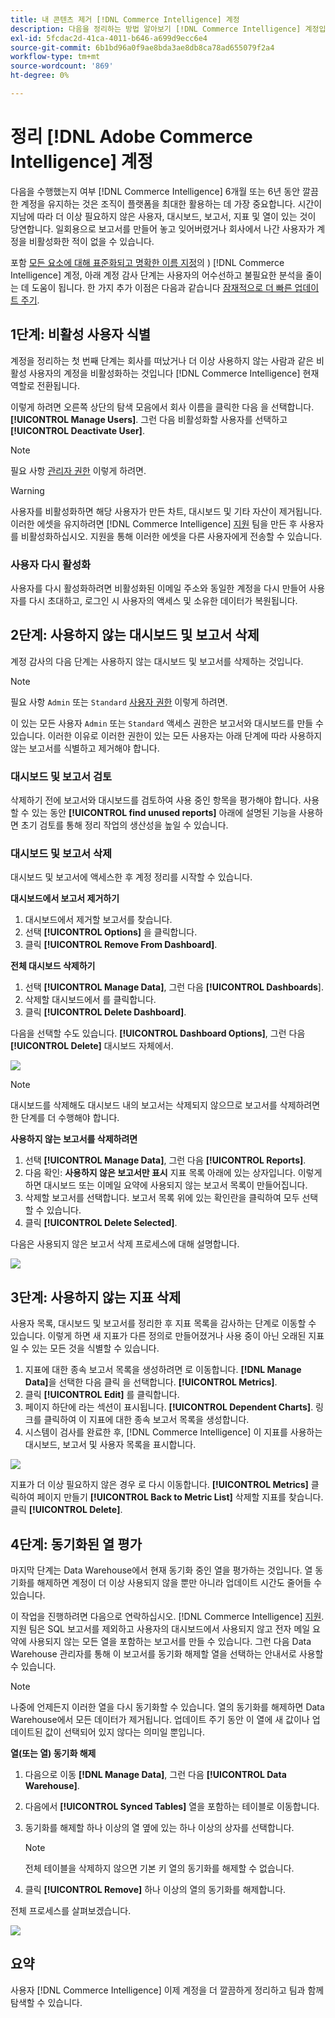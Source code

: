```yaml
---
title: 내 콘텐츠 제거 [!DNL Commerce Intelligence] 계정
description: 다음을 정리하는 방법 알아보기 [!DNL Commerce Intelligence] 계정입니다.
exl-id: 5fcdac2d-41ca-4011-b646-a699d9ecc6e4
source-git-commit: 6b1bd96a0f9ae8bda3ae8db8ca78ad655079f2a4
workflow-type: tm+mt
source-wordcount: '869'
ht-degree: 0%

---
```


# 정리 [!DNL Adobe Commerce Intelligence] 계정

다음을 수행했는지 여부 [!DNL Commerce Intelligence] 6개월 또는 6년 동안 깔끔한 계정을 유지하는 것은 조직이 플랫폼을 최대한 활용하는 데 가장 중요합니다. 시간이 지남에 따라 더 이상 필요하지 않은 사용자, 대시보드, 보고서, 지표 및 열이 있는 것이 당연합니다. 일회용으로 보고서를 만들어 놓고 잊어버렸거나 회사에서 나간 사용자가 계정을 비활성화한 적이 없을 수 있습니다.

포함 [모든 요소에 대해 표준화되고 명확한 이름 지정](../best-practices/naming-elements.md)의 ) [!DNL Commerce Intelligence] 계정, 아래 계정 감사 단계는 사용자의 어수선하고 불필요한 분석을 줄이는 데 도움이 됩니다. 한 가지 추가 이점은 다음과 같습니다 [잠재적으로 더 빠른 업데이트 주기](../best-practices/reduce-update-cycle-time.md).

## 1단계: 비활성 사용자 식별

계정을 정리하는 첫 번째 단계는 회사를 떠났거나 더 이상 사용하지 않는 사람과 같은 비활성 사용자의 계정을 비활성화하는 것입니다 [!DNL Commerce Intelligence] 현재 역할로 전환됩니다.

이렇게 하려면 오른쪽 상단의 탐색 모음에서 회사 이름을 클릭한 다음 을 선택합니다. **[!UICONTROL Manage Users]**. 그런 다음 비활성화할 사용자를 선택하고 **[!UICONTROL Deactivate User]**.

>[!NOTE]
>
>필요 사항 [관리자 권한](../administrator/user-management/user-management.md) 이렇게 하려면.

>[!WARNING]
>
>사용자를 비활성화하면 해당 사용자가 만든 차트, 대시보드 및 기타 자산이 제거됩니다. 이러한 에셋을 유지하려면 [!DNL Commerce Intelligence] [지원](../guide-overview.md#Submitting-a-Support-Ticket) 팀을 만든 후 사용자를 비활성화하십시오. 지원을 통해 이러한 에셋을 다른 사용자에게 전송할 수 있습니다.

### 사용자 다시 활성화

사용자를 다시 활성화하려면 비활성화된 이메일 주소와 동일한 계정을 다시 만들어 사용자를 다시 초대하고, 로그인 시 사용자의 액세스 및 소유한 데이터가 복원됩니다.

## 2단계: 사용하지 않는 대시보드 및 보고서 삭제

계정 감사의 다음 단계는 사용하지 않는 대시보드 및 보고서를 삭제하는 것입니다.

>[!NOTE]
>
>필요 사항 `Admin` 또는 `Standard` [사용자 권한](../administrator/user-management/user-management.md) 이렇게 하려면.

이 있는 모든 사용자 `Admin` 또는 `Standard` 액세스 권한은 보고서와 대시보드를 만들 수 있습니다. 이러한 이유로 이러한 권한이 있는 모든 사용자는 아래 단계에 따라 사용하지 않는 보고서를 식별하고 제거해야 합니다.

### 대시보드 및 보고서 검토

삭제하기 전에 보고서와 대시보드를 검토하여 사용 중인 항목을 평가해야 합니다. 사용할 수 있는 동안 **[!UICONTROL find unused reports]** 아래에 설명된 기능을 사용하면 초기 검토를 통해 정리 작업의 생산성을 높일 수 있습니다.

### 대시보드 및 보고서 삭제

대시보드 및 보고서에 액세스한 후 계정 정리를 시작할 수 있습니다.

**대시보드에서 보고서 제거하기**

1. 대시보드에서 제거할 보고서를 찾습니다.
1. 선택 **[!UICONTROL Options]** 을 클릭합니다.
1. 클릭 **[!UICONTROL Remove From Dashboard]**.

**전체 대시보드 삭제하기**

1. 선택 **[!UICONTROL Manage Data]**, 그런 다음 **[!UICONTROL Dashboards**].
1. 삭제할 대시보드에서 를 클릭합니다.
1. 클릭 **[!UICONTROL Delete Dashboard]**.

다음을 선택할 수도 있습니다. **[!UICONTROL Dashboard Options]**, 그런 다음 **[!UICONTROL Delete]** 대시보드 자체에서.

![](../../mbi/assets/Delete_from_dashboard.png)

>[!NOTE]
>
>대시보드를 삭제해도 대시보드 내의 보고서는 삭제되지 않으므로 보고서를 삭제하려면 한 단계를 더 수행해야 합니다.

**사용하지 않는 보고서를 삭제하려면**

1. 선택 **[!UICONTROL Manage Data]**, 그런 다음 **[!UICONTROL Reports]**.
1. 다음 확인: **사용하지 않은 보고서만 표시** 지표 목록 아래에 있는 상자입니다. 이렇게 하면 대시보드 또는 이메일 요약에 사용되지 않는 보고서 목록이 만들어집니다.
1. 삭제할 보고서를 선택합니다. 보고서 목록 위에 있는 확인란을 클릭하여 모두 선택할 수 있습니다.
1. 클릭 **[!UICONTROL Delete Selected]**.

다음은 사용되지 않은 보고서 삭제 프로세스에 대해 설명합니다.

![](../../mbi/assets/unused_reports.png)

## 3단계: 사용하지 않는 지표 삭제

사용자 목록, 대시보드 및 보고서를 정리한 후 지표 목록을 감사하는 단계로 이동할 수 있습니다. 이렇게 하면 새 지표가 다른 정의로 만들어졌거나 사용 중이 아닌 오래된 지표일 수 있는 모든 것을 식별할 수 있습니다.

1. 지표에 대한 종속 보고서 목록을 생성하려면 로 이동합니다. **[!DNL Manage Data]**&#x200B;을 선택한 다음 클릭 을 선택합니다. **[!UICONTROL Metrics]**.
1. 클릭 **[!UICONTROL Edit]** 를 클릭합니다.
1. 페이지 하단에 라는 섹션이 표시됩니다. **[!UICONTROL Dependent Charts]**. 링크를 클릭하여 이 지표에 대한 종속 보고서 목록을 생성합니다.
1. 시스템이 검사를 완료한 후, [!DNL Commerce Intelligence] 이 지표를 사용하는 대시보드, 보고서 및 사용자 목록을 표시합니다.

![](../../mbi/assets/report_dependecies.png)

지표가 더 이상 필요하지 않은 경우 로 다시 이동합니다. **[!UICONTROL Metrics]** 클릭하여 페이지 만들기 **[!UICONTROL Back to Metric List]** 삭제할 지표를 찾습니다. 클릭 **[!UICONTROL Delete]**.

## 4단계: 동기화된 열 평가

마지막 단계는 Data Warehouse에서 현재 동기화 중인 열을 평가하는 것입니다. 열 동기화를 해제하면 계정이 더 이상 사용되지 않을 뿐만 아니라 업데이트 시간도 줄어들 수 있습니다.

이 작업을 진행하려면 다음으로 연락하십시오. [!DNL Commerce Intelligence] [지원](../guide-overview.md#Submitting-a-Support-Ticket). 지원 팀은 SQL 보고서를 제외하고 사용자의 대시보드에서 사용되지 않고 전자 메일 요약에 사용되지 않는 모든 열을 포함하는 보고서를 만들 수 있습니다. 그런 다음 Data Warehouse 관리자를 통해 이 보고서를 동기화 해제할 열을 선택하는 안내서로 사용할 수 있습니다.

>[!NOTE]
>
>나중에 언제든지 이러한 열을 다시 동기화할 수 있습니다. 열의 동기화를 해제하면 Data Warehouse에서 모든 데이터가 제거됩니다. 업데이트 주기 동안 이 열에 새 값이나 업데이트된 값이 선택되어 있지 않다는 의미일 뿐입니다.

**열(또는 열) 동기화 해제**

1. 다음으로 이동 **[!DNL Manage Data]**, 그런 다음 **[!UICONTROL Data Warehouse]**.
1. 다음에서 **[!UICONTROL Synced Tables]** 열을 포함하는 테이블로 이동합니다.
1. 동기화를 해제할 하나 이상의 열 옆에 있는 하나 이상의 상자를 선택합니다.
   >[!NOTE]
   >
   >전체 테이블을 삭제하지 않으면 기본 키 열의 동기화를 해제할 수 없습니다.

1. 클릭 **[!UICONTROL Remove]** 하나 이상의 열의 동기화를 해제합니다.

전체 프로세스를 살펴보겠습니다.

![](../../mbi/assets/drop_column.png)

## 요약

사용자 [!DNL Commerce Intelligence] 이제 계정을 더 깔끔하게 정리하고 팀과 함께 탐색할 수 있습니다.
